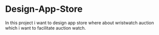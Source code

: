 # Design-App-Store
In this project i want to design app store where about wristwatch auction which i want to facilitate auction watch.  

